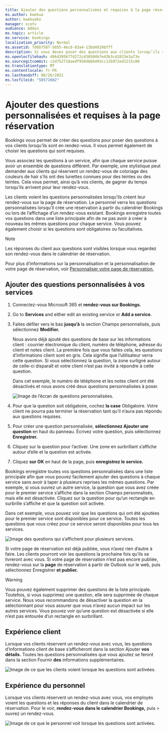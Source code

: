 ```yaml
---
title: Ajouter des questions personnalisées et requises à la page réservation
ms.author: kwekua
author: kwekuako
manager: scotv
audience: Admin
ms.topic: article
ms.service: bookings
localization_priority: Normal
ms.assetid: fd6b7587-5055-4bcd-83a4-13bd4929bfff
description: Si vous devez poser des questions aux clients lorsqu’ils réservent un rendez-vous en ligne, vous pouvez ajouter des questions personnalisées et des questions requises à la page de réservation.
ms.openlocfilehash: 496d395677d272c436504bfe43b3c42833e3a73e
ms.sourcegitcommit: c2d752718aedf958db6b403cc12b972ed1215c00
ms.translationtype: MT
ms.contentlocale: fr-FR
ms.lasthandoff: 08/26/2021
ms.locfileid: "58571602"
---
```

# <a name="add-custom-and-required-questions-to-the-booking-page"></a>Ajouter des questions personnalisées et requises à la page réservation

Bookings vous permet de créer des questions pour poser des questions à vos clients lorsqu’ils sont en rendez-vous. Il vous permet également de choisir les questions qui sont requises.

Vous associez les questions à un service, afin que chaque service puisse avoir un ensemble de questions différent. Par exemple, une stylistique peut demander aux clients qui réservent un rendez-vous de coloriage des couleurs de hair s’ils ont des lunettes connues pour des teintes ou des teintes. Cela vous permet, ainsi qu’à vos clients, de gagner du temps lorsqu’ils arrivent pour leur rendez-vous.

Les clients voient les questions personnalisées lorsqu’ils créent leur rendez-vous sur la page de réservation. Le personnel verra les questions personnalisées lorsqu’il crée une réservation à partir du calendrier Bookings ou lors de l’affichage d’un rendez-vous existant. Bookings enregistre toutes vos questions dans une liste principale afin de ne pas avoir à créer à nouveau les mêmes questions pour chaque service. Vous pouvez également choisir si les questions sont obligatoires ou facultatives.

> [!NOTE]
> Les réponses du client aux questions sont visibles lorsque vous regardez son rendez-vous dans le calendrier de réservation.

Pour plus d’informations sur la personnalisation et la personnalisation de votre page de réservation, voir [Personnaliser votre page de réservation.](customize-booking-page.md)

## <a name="add-custom-questions-to-your-services"></a>Ajouter des questions personnalisées à vos services

1. Connectez-vous Microsoft 365 et **rendez-vous sur Bookings.**

1. Go to **Services** and either edit an existing service or **Add a service**.

1. Faites défiler vers le bas **jusqu’à** la section Champs personnalisés, puis sélectionnez **Modifier.**

   Nous avons déjà ajouté des questions de base sur les informations client : courrier électronique du client, numéro de téléphone, adresse du client et notes client. La première fois que vous faites cela, les questions d’informations client sont en gris. Cela signifie que l’utilisateur verra cette question. Si vous sélectionnez la question, la zone surligné autour de celle-ci disparaît et votre client n’est pas invité à répondre à cette question.

   Dans cet exemple, le numéro de téléphone et les notes client ont été désactivés et nous avons créé deux questions personnalisées à poser.

   ![Image de l’écran de questions personnalisées.](../media/bookings-questions-custom-fields.png)

1. Pour que la question soit obligatoire, cochez **la case** Obligatoire. Votre client ne pourra pas terminer la réservation tant qu’il n’aura pas répondu aux questions requises.

1. Pour créer une question personnalisée, **sélectionnez Ajouter une question** en haut du panneau. Écrivez votre question, puis sélectionnez **Enregistrer.**

1. Cliquez sur la question pour l’activer. Une zone en surbrillant s’affiche autour d’elle et la question est activée.

1. Cliquez **sur OK** en haut de la page, puis **enregistrez le service.**

Bookings enregistre toutes vos questions personnalisées dans une liste principale afin que vous pouvez facilement ajouter des questions à chaque service sans avoir à taper à plusieurs reprises les mêmes questions. Par exemple, si vous ouvrez un autre service, la question que vous avez créée pour le premier service s’affiche dans la section Champs personnalisés, mais elle est désactivée. Cliquez sur la question pour qu’un rectangle en surbrille s’affiche et que la question soit activée.

Dans cet exemple, vous pouvez voir que les questions qui ont été ajoutées pour le premier service sont disponibles pour ce service. Toutes les questions que vous créez pour ce service seront disponibles pour tous les services.

   ![Image des questions qui s’affichent pour plusieurs services.](../media/bookings-questions-services.png)

Si votre page de réservation est déjà publiée, vous n’avez rien d’autre à faire. Les clients pourront voir les questions la prochaine fois qu’ils se livreront avec vous. Si votre page de réservation n’est pas encore publiée, rendez-vous sur la **page** de réservation à partir de Outlook sur le web, puis sélectionnez Enregistrer **et publier.**

> [!WARNING]
> Vous pouvez également supprimer des questions de la liste principale. Toutefois, si vous supprimez une question, elle sera supprimée de chaque service. Nous vous recommandons de désactiver la question en la sélectionnant pour vous assurer que vous n’avez aucun impact sur les autres services. Vous pouvez voir qu’une question est désactivée si elle n’est pas entourée d’un rectangle en surbrillant.

## <a name="customer-experience"></a>Expérience client

Lorsque vos clients réservent un rendez-vous avec vous, les questions d’informations client de base s’afficheront dans la section Ajouter **vos détails.** Toutes les questions personnalisées que vous ajoutez se feront dans la section Fournir **des** informations supplémentaires.

![Image de ce que les clients voient lorsque les questions sont activées.](../media/bookings-questions-customer.png)

## <a name="staff-experience"></a>Expérience du personnel

Lorsque vos clients réservent un rendez-vous avec vous, vos employés voient les questions et les réponses du client dans le calendrier de réservation. Pour le voir, **rendez-vous dans le calendrier Bookings,** puis \>  ouvrez un rendez-vous.

![Image de ce que le personnel voit lorsque les questions sont activées.](../media/bookings-questions-staff.png)
